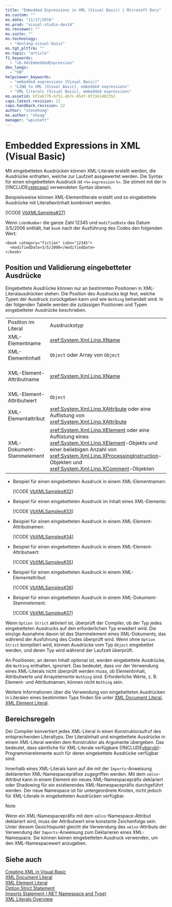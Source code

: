```yaml
---
title: "Embedded Expressions in XML (Visual Basic) | Microsoft Docs"
ms.custom: ""
ms.date: "11/17/2016"
ms.prod: "visual-studio-dev14"
ms.reviewer: ""
ms.suite: ""
ms.technology: 
  - "devlang-visual-basic"
ms.tgt_pltfrm: ""
ms.topic: "article"
f1_keywords: 
  - "vb.XmlEmbeddedExpression"
dev_langs: 
  - "VB"
helpviewer_keywords: 
  - "embedded expressions [Visual Basic]"
  - "LINQ to XML [Visual Basic], embedded expressions"
  - "XML literals [Visual Basic], embedded expressions"
ms.assetid: bf2eb779-b751-4b7c-854f-9f2161482352
caps.latest.revision: 22
caps.handback.revision: 22
author: "stevehoag"
ms.author: "shoag"
manager: "wpickett"
---
```

# Embedded Expressions in XML (Visual Basic)
Mit eingebetteten Ausdrücken können XML\-Literale erstellt werden, die Ausdrücke enthalten, welche zur Laufzeit ausgewertet werden.  Die Syntax für einen eingebetteten Ausdruck ist `<%=` `expression` `%>`. Sie stimmt mit der in [!INCLUDE[vstecasp](../../../../csharp/language-reference/preprocessor-directives/includes/vstecasp_md.md)] verwendeten Syntax überein.  
  
 Beispielsweise können XML\-Elementliterale erstellt und so eingebettete Ausdrücke mit Literaltextinhalt kombiniert werden.  
  
 [!CODE [VbXMLSamples#27](../CodeSnippet/VS_Snippets_VBCSharp/VbXMLSamples#27)]  
  
 Wenn `isbnNumber` die ganze Zahl 12345 und `modifiedDate` das Datum 3\/5\/2006 enthält, hat `book` nach der Ausführung des Codes den folgenden Wert:  
  
```  
<book category="fiction" isbn="12345">  
  <modifiedDate>3/5/2006</modifiedDate>  
</book>  
```  
  
## Position und Validierung eingebetteter Ausdrücke  
 Eingebettete Ausdrücke können nur an bestimmten Positionen in XML\-Literalausdrücken stehen.  Die Position des Ausdrucks legt fest, welche Typen der Ausdruck zurückgeben kann und wie `Nothing` behandelt wird.  In der folgenden Tabelle werden die zulässigen Positionen und Typen eingebetteter Ausdrücke beschrieben.  
  
||||  
|-|-|-|  
|Position im Literal|Ausdruckstyp|Behandlung von `Nothing`|  
|XML\-Elementname|<xref:System.Xml.Linq.XName>|Fehler|  
|XML\-Elementinhalt|`Object` oder Array von `Object`|Ignoriert|  
|XML\-Element\-Attributname|<xref:System.Xml.Linq.XName>|Fehler, außer wenn der Attributwert auch `Nothing` ist|  
|XML\-Element\-Attributwert|`Object`|Attributdeklaration wird ignoriert|  
|XML\-Elementattribut|<xref:System.Xml.Linq.XAttribute> oder eine Auflistung von <xref:System.Xml.Linq.XAttribute>|Ignoriert|  
|XML\-Dokument\-Stammelement|<xref:System.Xml.Linq.XElement> oder eine Auflistung eines <xref:System.Xml.Linq.XElement>\-Objekts und einer beliebigen Anzahl von <xref:System.Xml.Linq.XProcessingInstruction>\-Objekten und <xref:System.Xml.Linq.XComment>\-Objekten|Ignoriert|  
  
-   Beispiel für einen eingebetteten Ausdruck in einem XML\-Elementnamen:  
  
     [!CODE [VbXMLSamples#32](../CodeSnippet/VS_Snippets_VBCSharp/VbXMLSamples#32)]  
  
-   Beispiel für einen eingebetteten Ausdruck im Inhalt eines XML\-Elements:  
  
     [!CODE [VbXMLSamples#33](../CodeSnippet/VS_Snippets_VBCSharp/VbXMLSamples#33)]  
  
-   Beispiel für einen eingebetteten Ausdruck in einem XML\-Element\-Attributnamen:  
  
     [!CODE [VbXMLSamples#34](../CodeSnippet/VS_Snippets_VBCSharp/VbXMLSamples#34)]  
  
-   Beispiel für einen eingebetteten Ausdruck in einem XML\-Element\-Attributwert:  
  
     [!CODE [VbXMLSamples#35](../CodeSnippet/VS_Snippets_VBCSharp/VbXMLSamples#35)]  
  
-   Beispiel für einen eingebetteten Ausdruck in einem XML\-Elementattribut:  
  
     [!CODE [VbXMLSamples#36](../CodeSnippet/VS_Snippets_VBCSharp/VbXMLSamples#36)]  
  
-   Beispiel für einen eingebetteten Ausdruck in einem XML\-Dokument\-Stammelement:  
  
     [!CODE [VbXMLSamples#37](../CodeSnippet/VS_Snippets_VBCSharp/VbXMLSamples#37)]  
  
 Wenn `Option Strict` aktiviert ist, überprüft der Compiler, ob der Typ jedes eingebetteten Ausdrucks auf den erforderlichen Typ erweitert wird.  Die einzige Ausnahme davon ist das Stammelement eines XML\-Dokuments, das während der Ausführung des Codes überprüft wird.  Wenn ohne `Option Strict` kompiliert wird, können Ausdrücke vom Typ `Object` eingebettet werden, und deren Typ wird während der Laufzeit überprüft.  
  
 An Positionen, an denen Inhalt optional ist, werden eingebettete Ausdrücke, die `Nothing` enthalten, ignoriert.  Das bedeutet, dass vor der Verwendung eines XML\-Literals nicht überprüft werden muss, ob Elementinhalt, Attributwerte und Arrayelemente `Nothing` sind.  Erforderliche Werte, z. B. Element\- und Attributnamen, können nicht `Nothing` sein.  
  
 Weitere Informationen über die Verwendung von eingebetteten Ausdrücken in Literalen eines bestimmten Typs finden Sie unter [XML Document Literal](../../../../visual-basic/language-reference/xml-literals/xml-document-literal.md), [XML Element Literal](../../../../visual-basic/language-reference/xml-literals/xml-element-literal.md).  
  
## Bereichsregeln  
 Der Compiler konvertiert jedes XML\-Literal in einen Konstruktoraufruf des entsprechenden Literaltyps.  Der Literalinhalt und eingebettete Ausdrücke in einem XML\-Literal werden dem Konstruktor als Argumente übergeben.  Das bedeutet, dass sämtliche für XML\-Literale verfügbare [!INCLUDE[vbprvb](../../../../csharp/programming-guide/concepts/linq/includes/vbprvb_md.md)]\-Programmierelemente auch für deren eingebettete Ausdrücke verfügbar sind.  
  
 Innerhalb eines XML\-Literals kann auf die mit der `Imports`\-Anweisung deklarierten XML\-Namespacepräfixe zugegriffen werden.  Mit dem `xmlns`\-Attribut kann in einem Element ein neues XML\-Namespacepräfix deklariert oder Shadowing für ein existierendes XML\-Namespacepräfix durchgeführt werden.  Der neue Namespace ist für untergeordnete Knoten, nicht jedoch für XML\-Literale in eingebetteten Ausdrücken verfügbar.  
  
> [!NOTE]
>  Wenn ein XML\-Namespacepräfix mit dem `xmlns`\-Namespace\-Attribut deklariert wird, muss der Attributwert eine konstante Zeichenfolge sein.  Unter diesem Gesichtspunkt gleicht die Verwendung des `xmlns`\-Attributs der Verwendung der `Imports`\-Anweisung zum Deklarieren eines XML\-Namespace.  Sie können keinen eingebetteten Ausdruck verwenden, um den XML\-Namespacewert anzugeben.  
  
## Siehe auch  
 [Creating XML in Visual Basic](../../../../visual-basic/programming-guide/language-features/xml/creating-xml.md)   
 [XML Document Literal](../../../../visual-basic/language-reference/xml-literals/xml-document-literal.md)   
 [XML Element Literal](../../../../visual-basic/language-reference/xml-literals/xml-element-literal.md)   
 [Option Strict Statement](../../../../visual-basic/language-reference/statements/option-strict-statement.md)   
 [Imports Statement \(.NET Namespace and Type\)](../../../../visual-basic/language-reference/statements/imports-statement-net-namespace-and-type.md)   
 [XML Literals Overview](../../../../visual-basic/programming-guide/language-features/xml/xml-literals-overview.md)